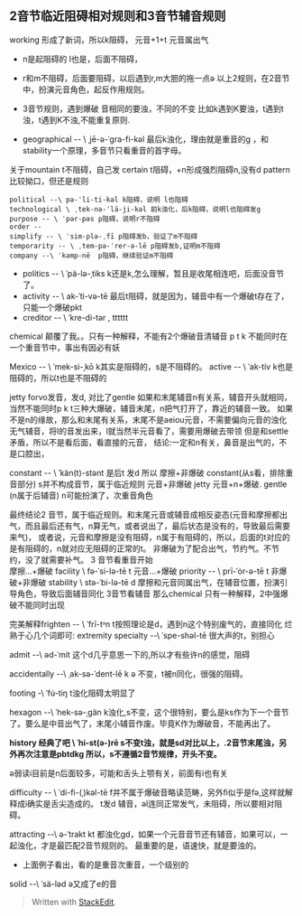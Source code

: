 ## 2音节临近阻碍相对规则和3音节辅音规则

working 形成了新词，所以k阻碍，
元音+1+t 元音属出气
- n是起阻碍的 l也是，后面不阻碍，
- r和m不阻碍，后面要阻碍，以后遇到r,m大胆的拖一点ə
以上2规则，在2音节中，扮演元音角色，起反作用规则。
- 3音节规则，遇到爆破 音相同的要浊，不同的不变
比如k遇到K要浊，t遇到t浊，t遇到K不浊,不能重复原则.

- geographical -- \ ˌjē-​ə-​ˈgra-​fi-​kəl 最后k浊化，理由就是重音的g ，和stability一个原理，多音节只看重音的首字母。

关于mountain t不阻碍，自己发
certain t阻碍，+n形成强烈阻碍n,没有d
pattern比较拗口，但还是规则
```
political --\ pə-ˈli-ti-kəl k阻碍，说明 l也阻碍
technological \ ˌtek-nə-ˈlä-ji-kəl 前k浊化，后k阻碍，说明l也阻碍发g
purpose -- \ ˈpər-pəs p阻碍，说明r不阻碍
order -- 
simplify -- \ ˈsim-plə-ˌfī p阻碍发b，验证了m不阻碍
temporarity -- \ ˌtem-pə-ˈrer-ə-lē p阻碍发b,证明m不阻碍
company --\ ˈkəmp-nē  p阻碍，继续验证m不阻碍
```
- politics -- \ ˈpä-lə-ˌtiks k还是k,怎么理解，暂且是收尾相连吧，后面没音节了。
- activity -- \ ak-ˈti-və-tē 最后t阻碍，就是因为，辅音中有一个爆破t存在了，只能一个爆破pkt
- creditor -- \ ˈkre-di-tər , tttttt

chemical 颠覆了我。。只有一种解释，不能有2个爆破音清辅音 p t k 不能同时在一个重音节中，事出有因必有妖

Mexico -- \ ˈmek-si-ˌkō k其实是阻碍的，s是不阻碍的。
active -- \ ˈak-tiv k也是阻碍的，所以t也是不阻碍的

jetty forvo发音，发d, 对比了gentle 
如果和末尾辅音n有关系，辅音开头就相同，当然不能同时p k t三种大爆破，辅音末尾，n把气打开了，靠近的辅音一致。
如果不是n的缘故，那么和末尾有关系，末尾不是aeiou元音，不需要偏向元音的浊化无气辅音，将l的音发出来，l就当然半元音看了，需要用爆破去带领
但是和settle 矛盾，所以不是看后面，看直接的元音，
结论:一定和n有关，鼻音是出气的，不是口腔出，

constant -- \ ˈkän(t)-stənt 是后t 发d
所以 摩擦+非爆破 constant(从s看，排除重音部分) s并不构成音节，属于临近规则
	元音+非爆破 jetty
	元音+n+爆破. gentle (n属于后辅音) n可能扮演了，次重音角色

最终结论2 音节，属于临近规则。和末尾元音或辅音成相反姿态(元音和摩擦都出气，而且最后还有气，n算无气，或者说出了，最后状态是没有的，导致最后需要来气)，
或者说，元音和摩擦是没有阻碍，n属于有阻碍的，所以，后面的t对应的是有阻碍的，n就对应无阻碍的正常的t。
非爆破为了配合出气，节约气。不节约，没了就需要补气。
3 音节看重音开始	
		摩擦...+爆破 facility \ fə-ˈsi-lə-tē t
		元音...+爆破 priority -- \ prī-ˈȯr-ə-tē t 
		非爆破+非爆破 stability \ stə-ˈbi-lə-tē d
摩擦和元音同属出气，在辅音位置，扮演引导角色，导致后面辅音同化
3音节看辅音 那么chemical 只有一种解释，2中强爆破不能同时出现

完美解释frighten -- \ ˈfrī-tᵊn
t按照理论是d，遇到n这个特别废气的，直接同化
烂熟于心几个词即可:
extremity
specialty --\ ˈspe-shəl-tē 很大声的t，别担心

admit --\ əd-ˈmit 这个d几乎意思一下的,所以才有些许n的感觉，阻碍

accidentally --\ ˌak-sə-ˈdent-lē k ə 不变，t被n同化，很强的阻碍。

footing -\ ˈfu̇-tiŋ t浊化阻碍太明显了

hexagon --\ ˈhek-sə-ˌgän k浊化,s不变，这个很特别，要么是ks作为下一个音节了。要么是中音出气了，末尾小辅音作废。毕竟K作为爆破音，不能再出了。

**history 经典了吧 \ ˈhi-st(ə-)rē s不变t浊，就是sd对比以上，.2音节末尾浊，另外再次注意是pbtdkg 所以，s不遵循2音节规律，开头不变。**

ə弱读i目前是n后面较多，可能和舌头上颚有关，前面有i也有关

difficulty -- \ ˈdi-fi-(ˌ)kəl-tē f并不属于爆破音略读范畴，另外fi似乎是fə,这样就解释成i确实是舌尖造成的。 t发d 辅音，əl连同正常发气，未阻碍，所以要相对阻碍。

attracting --\ ə-ˈtrakt kt 都浊化gd，如果一个元音音节还有辅音，如果可以，一起浊化，才是最匹配2音节规则的。
最重要的是，语速快，就是要浊的。


- 上面例子看出，看的是重音次重音，一个级别的

solid --\ ˈsä-ləd ə又成了e的音


> Written with [StackEdit](https://stackedit.io/).
<!--stackedit_data:
eyJoaXN0b3J5IjpbLTY1OTE4NjAxMiwyNjQ0NDU0MDMsMTIzOT
c2Mjg5OSwtOTA5NTU4NjE1LDE1NTk0MjM3NDQsLTg1NTAyNDcx
Nyw2MTk4MjI5MDksNjkwMzU1NTUsLTEyNjg0MjcyMTcsMTcyND
E5MTk2MiwxOTc2NTg0NTc5LC02ODk3ODQ5NjMsMTUwNzk5NzUx
NywtOTUzMDE4NzE5LC05NTM1NzI1NDIsNzUyNzEyODc3LC0xMD
E5NDg5NTc0LDU4NTI5MDQwOSwtNTU1Mzc3MzkwLDE5ODU0OTQy
MzldfQ==
-->